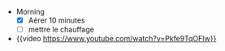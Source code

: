 - Morning
  * [x] Aérer 10 minutes
  * [ ] mettre le chauffage
- {{video https://www.youtube.com/watch?v=Pkfe9TqOFIw}}